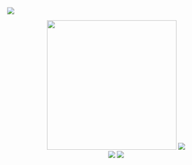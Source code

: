 ### 
![](https://komarev.com/ghpvc/?username=ar-seven)
<!--
**Ar-Seven/Ar-Seven** is a ✨ _special_ ✨ repository because its `README.md` (this file) appears on your GitHub profile.

Here are some ideas to get you started:

- 🔭 I’m currently working on 
- 🌱 I’m currently learning ...
- 👯 I’m looking to collaborate on ...
- 🤔 I’m looking for help with ...
- 💬 Ask me about ...
- 📫 How to reach me: ...
- 😄 Pronouns: ...
- ⚡ Fun fact: ...
-->
<div id="header" align="center">
  <img src="https://c.tenor.com/2uyENRmiUt0AAAAC/coding.gif" width="300"/>
  <img src="https://github-readme-stats.vercel.app/api?username=ar-seven&show_icons=true&line_height=33&count_private=true&theme=algolia" a />
</div>
<div id="header" align="center">
  <img src="https://github-readme-stats.vercel.app/api/top-langs/?username=ar-seven&theme=radical" />
  <img src="https://github-readme-streak-stats.herokuapp.com/?user=ar-seven&theme=algolia" />
</div>




